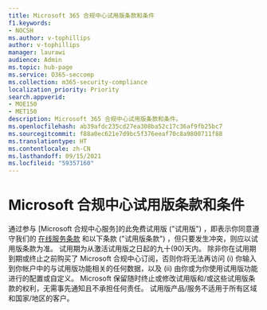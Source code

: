 ```yaml
---
title: Microsoft 365 合规中心试用版条款和条件
f1.keywords:
- NOCSH
ms.author: v-tophillips
author: v-tophillips
manager: laurawi
audience: Admin
ms.topic: hub-page
ms.service: O365-seccomp
ms.collection: m365-security-compliance
localization_priority: Priority
search.appverid:
- MOE150
- MET150
description: Microsoft 365 合规中心试用版条款和条件。
ms.openlocfilehash: ab39afdc235cd27ea308ba52c17c36af9fb25bc7
ms.sourcegitcommit: f88a0ec621e7d9bc5f376eeaf70c8a9800711f88
ms.translationtype: HT
ms.contentlocale: zh-CN
ms.lasthandoff: 09/15/2021
ms.locfileid: "59357160"
---
```

# <a name="microsoft-compliance-trial-terms-and-conditions"></a>Microsoft 合规中心试用版条款和条件

通过参与 [Microsoft 合规中心服务]的此免费试用版 ("试用版") ，即表示你同意遵守我们的 [在线服务条款](https://go.microsoft.com/fwlink/?linkid=2167203) 和以下条款 ("试用版条款") ，但只要发生冲突，则应以试用版条款为准。 试用期为从激活试用版之日起的九十(90)天内。 除非你在试用期到期或终止之前购买了 Microsoft 合规中心订阅，否则你将无法再访问 (i) 你输入到你帐户中的与试用版功能相关的任何数据，以及 (ii) 由你或为你使用试用版功能进行的配置或自定义。 Microsoft 保留随时终止或修改试用版和/或这些试用版条款的权利，无需事先通知且不承担任何责任。 试用版产品/服务不适用于所有区域和国家/地区的客户。
